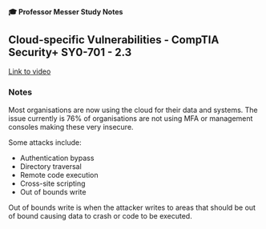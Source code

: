 #### 🎓 Professor Messer Study Notes

## Cloud-specific Vulnerabilities - CompTIA Security+ SY0-701 - 2.3

[Link to video](https://youtu.be/V2DCYO-sWRQ?si=vP62jfDWLwP6yJXU)

### Notes

Most organisations are now using the cloud for their data and systems. The issue currently is 76% of organisations are not using MFA or management consoles making these very insecure.

Some attacks include:
- Authentication bypass
- Directory traversal
- Remote code execution
- Cross-site scripting
- Out of bounds write

Out of bounds write is when the attacker writes to areas that should be out of bound causing data to crash or code to be executed.





